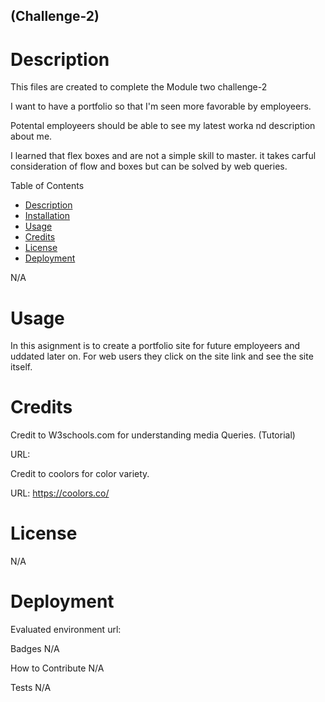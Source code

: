 ## (Challenge-2)

# Description

This files are created to complete the Module two challenge-2

I want to have a portfolio so that I'm seen more favorable by employeers.

Potental employeers should be able to see my latest worka nd description about me.

I learned that flex boxes and are not a simple skill to master. it takes carful consideration of flow and boxes but can be solved by web queries.

Table of Contents
- [Description](#Decription)
- [Installation](#Installation)
- [Usage](#Usage)
- [Credits](#Credits)
- [License](#License)
- [Deployment](#Deployment)

N/A

# Usage
In this asignment is to create a portfolio site for future employeers and uddated later on. For web users they click on the site link and see the site itself. 


# Credits

Credit to W3schools.com for understanding media Queries. (Tutorial)

URL: 

Credit to coolors for color variety.

URL: https://coolors.co/


# License

N/A

# Deployment
Evaluated environment url: 

Badges
N/A

How to Contribute
N/A

Tests
N/A